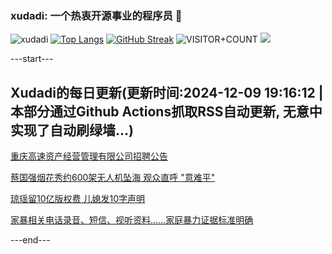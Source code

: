 ### xudadi: 一个热衷开源事业的程序员 👋

![xudadi](https://github-readme-stats-git-masterorgs-github-readme-stats-team.vercel.app/api?username=xudadi)
[![Top Langs](https://github-readme-stats.vercel.app/api/top-langs/?username=xudadi)](https://github.com/anuraghazra/github-readme-stats)
[![GitHub Streak](https://streak-stats.demolab.com?user=xudadi&locale=zh_Hans)](https://git.io/streak-stats)
![VISITOR+COUNT](https://komarev.com/ghpvc/?username=xudadi&label=VISITOR+COUNT)
![](https://raw.githubusercontent.com/xudadi/xudadi/main/assets/github-contribution-grid-snake.svg)


---start---

## Xudadi的每日更新(更新时间:2024-12-09 19:16:12 | 本部分通过Github Actions抓取RSS自动更新, 无意中实现了自动刷绿墙...)

[重庆高速资产经营管理有限公司招聘公告](https://www.gongkaoleida.com/article/2222513)

[蔡国强烟花秀约600架无人机坠海 观众直呼 "意难平"](https://m.163.com/news/article/JIVAN3910514D3UH.html)

[琼瑶留10亿版权费 儿媳发10字声明](https://m.163.com/news/article/JIV9M91S0514R9OJ.html)

[家暴相关电话录音、短信、视听资料……家庭暴力证据标准明确](https://m.163.com/news/article/JIV8KK21000189PS.html)

---end---
